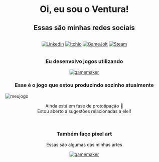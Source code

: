 <h1 align="center" style="text-align:center;">Oi, eu sou o Ventura!</h3>
<h2 align="center" style="text-align:center">Essas são minhas redes sociais</h3>
<div align="center" class="container" style="display: flex; justify-content: center; align-items: center">
        
[![Linkedin](https://img.shields.io/badge/LinkedIn-0077B5?style=for-the-badge&logo=linkedin&logoColor=white)](https://www.linkedin.com/in/jo%C3%A3o-vitor-ventura-b2777626a/)
[![Itchio](https://img.shields.io/badge/Itch.io-FA5C5C?style=for-the-badge&logo=itchdotio&logoColor=white)](https://afcventura.itch.io/)
[![GameJolt](https://img.shields.io/badge/Game%20Jolt-CCFF00.svg?style=for-the-badge&logo=Game-Jolt&logoColor=black)](https://gamejolt.com/@AFCVentura)
[![Steam](https://img.shields.io/badge/Steam-000000.svg?style=for-the-badge&logo=Steam&logoColor=white)](https://steamcommunity.com/profiles/76561198795887050/)

</div>
<h3 align="center" style="text-align:center">Eu desenvolvo jogos utilizando</h3>
<div align="center" class="container" style="display: flex; justify-content: center; align-items: center">
<a href="https://img.shields.io/badge/Gamemaker-000000.svg?style=for-the-badge&logo=Gamemaker&logoColor=white"><img src="https://img.shields.io/badge/Gamemaker-000000.svg?style=for-the-badge&logo=Gamemaker&logoColor=white.png" title="gamemaker"/></a></div>
<h3 align="center" style="text-align:center">Esse é o jogo que estou produzindo sozinho atualmente</h3>
<img align="center" src="https://i.imgur.com/HFJEXHg.png" title="meujogo"/>
<p align="center" style="text-align: center">Ainda está em fase de prototipação 🙁<br>
Estou aberto a sugestões relacionadas a ele!!</p>
<br>
<h3 align="center" style="text-align:center">Também faço pixel art</h3>
<p align="center" style="text-align: center">Essas são algumas das minhas artes<br>
<div align="center" class="container" style="display: flex; justify-content: center; align-items: center">
<a href="https://img.shields.io/badge/Gamemaker-000000.svg?style=for-the-badge&logo=Gamemaker&logoColor=white"><img src="https://img.shields.io/badge/Gamemaker-000000.svg?style=for-the-badge&logo=Gamemaker&logoColor=white.png" title="gamemaker"/></a></div>
